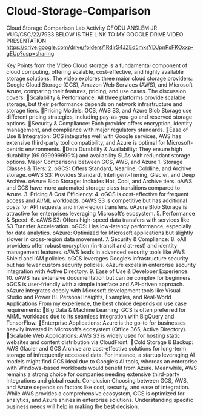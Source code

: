 # Cloud-Storage-Comparison
Cloud Storage Comparison Lab Activity
OFODU ANSLEM JR VUG/CSC/22/7933
BELOW IS THE LINK TO MY GOOGLE DRIVE VIDEO PRESENTATION
https://drive.google.com/drive/folders/1RdirS4JZEd5mxsYDJpnPsFKOxxp-gEUp?usp=sharing

Key Points from the Video
Cloud storage is a fundamental component of cloud computing, offering scalable, cost-effective, and highly available storage solutions. The video explores three major cloud storage providers: Google Cloud Storage (GCS), Amazon Web Services (AWS), and Microsoft Azure, comparing their features, pricing, and use cases. The discussion covers:
Scalability & Performance: All three platforms provide scalable storage, but their performance depends on network infrastructure and storage tiers.
Pricing Models: GCS, AWS S3, and Azure Blob Storage use different pricing strategies, including pay-as-you-go and reserved storage options.
Security & Compliance: Each provider offers encryption, identity management, and compliance with major regulatory standards.
Ease of Use & Integration: GCS integrates well with Google services, AWS has extensive third-party tool compatibility, and Azure is optimal for Microsoft-centric environments.
Data Durability & Availability: They ensure high durability (99.999999999%) and availability SLAs with redundant storage options.
Major Comparisons between GCS, AWS, and Azure
1.
Storage Classes & Tiers:
2.
oGCS: Offers Standard, Nearline, Coldline, and Archive storage.
oAWS S3: Provides Standard, Intelligent-Tiering, Glacier, and Deep Archive.
oAzure Blob Storage: Includes Hot, Cool, and Archive tiers.
oAWS and GCS have more automated storage class transitions compared to Azure.
3.
Pricing & Cost Efficiency:
4.
oGCS is cost-effective for frequent access and AI/ML workloads.
oAWS S3 is competitive but has additional costs for API requests and inter-region transfers.
oAzure Blob Storage is attractive for enterprises leveraging Microsoft’s ecosystem.
5.
Performance & Speed:
6.
oAWS S3: Offers high-speed data transfers with services like S3 Transfer Acceleration.
oGCS: Has low-latency performance, especially for data analytics.
oAzure: Optimized for Microsoft applications but slightly slower in cross-region data movement.
7.
Security & Compliance:
8.
oAll providers offer robust encryption (in-transit and at-rest) and identity management features.
oAWS leads in advanced security tools like AWS Shield and IAM policies.
oGCS leverages Google’s infrastructure security but has fewer custom security policies.
oAzure excels in enterprise security integration with Active Directory.
9.
Ease of Use & Developer Experience:
10.
oAWS has extensive documentation but can be complex for beginners.
oGCS is user-friendly with a simple interface and API-driven approach.
oAzure integrates deeply with Microsoft development tools like Visual Studio and Power BI.
Personal Insights, Examples, and Real-World Applications
From my experience, the best choice depends on use case requirements:
Big Data & Machine Learning: GCS is often preferred for AI/ML workloads due to its seamless integration with BigQuery and TensorFlow.
Enterprise Applications: Azure is the go-to for businesses heavily invested in Microsoft’s ecosystem (Office 365, Active Directory).
Scalable Web Applications: AWS S3 is widely used for hosting static websites and content distribution via CloudFront.
Cold Storage & Backup: AWS Glacier and GCS Archive are cost-effective solutions for long-term storage of infrequently accessed data.
For instance, a startup leveraging AI models might find GCS ideal due to Google’s AI tools, whereas an enterprise with Windows-based workloads would benefit from Azure. Meanwhile, AWS remains a strong choice for companies needing extensive third-party integrations and global reach.
Conclusion
Choosing between GCS, AWS, and Azure depends on factors like cost, security, and ease of integration. While AWS provides a comprehensive ecosystem, GCS is optimized for analytics, and Azure shines in enterprise solutions. Understanding specific business needs will help in making the best decision.
